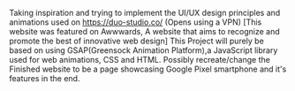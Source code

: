 Taking inspiration and trying to implement the UI/UX design principles and animations used on 
https://duo-studio.co/ (Opens using a VPN) 
[This website was featured on Awwwards, A website that aims to recognize and promote the best of innovative web design]
This Project will purely be based on using GSAP(Greensock Animation Platform),a JavaScript library used for web animations, CSS and HTML.
Possibly recreate/change the Finished website to be a page showcasing Google Pixel smartphone and it's features in the end.
